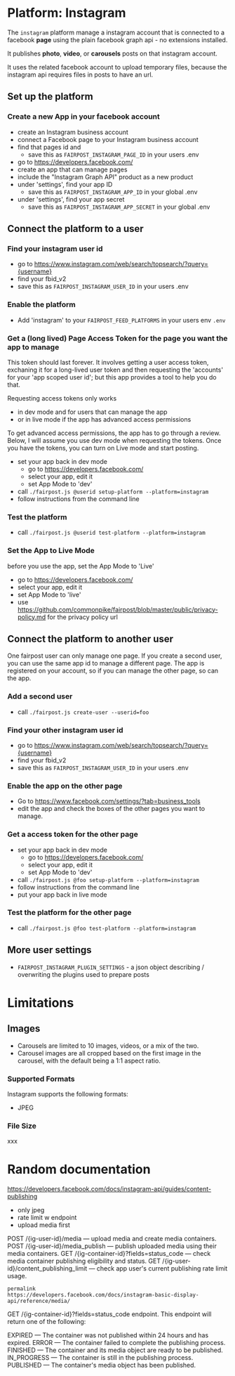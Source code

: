 # Platform: Instagram

The `instagram` platform manage a instagram account 
that is connected to a facebook **page**
using the plain facebook graph api - no extensions installed.

It publishes **photo**, **video**, or 
**carousels** posts on that instagram account.

It uses the related facebook account to
upload temporary files, because the instagram
api requires files in posts to have an url.


## Set up the platform


### Create a new App in your facebook account
 - create an Instagram business account
 - connect a Facebook page to your Instagram business account
 - find that pages id and 
   - save this as `FAIRPOST_INSTAGRAM_PAGE_ID` in your users .env
 - go to https://developers.facebook.com/
 - create an app that can manage pages 
 - include the "Instagram Graph API" product as a new product 
 - under 'settings', find your app ID 
   - save this as `FAIRPOST_INSTAGRAM_APP_ID` in your global .env
 - under 'settings', find your app secret
   - save this as `FAIRPOST_INSTAGRAM_APP_SECRET` in your global .env

## Connect the platform to a user

### Find your instagram user id 
  - go to https://www.instagram.com/web/search/topsearch/?query={username}
  - find your fbid_v2 
  - save this as `FAIRPOST_INSTAGRAM_USER_ID` in your users .env

### Enable the platform
 - Add 'instagram' to your `FAIRPOST_FEED_PLATFORMS` in your users env `.env`

### Get a (long lived) Page Access Token for the page you want the app to manage

This token should last forever. It involves getting a user access token,
exchaning it for  a long-lived user token and 
then requesting the 'accounts' for your 'app scoped user id'; 
but this app provides a tool to help you do that.

Requesting access tokens only works 
 - in dev mode and for users that can manage the app
 - or in live mode if the app has advanced access permissions
 
To get advanced access permissions, the app has to go
through a review. Below, I will assume you use dev
mode when requesting the tokens. Once you have the 
tokens, you can turn on Live mode and start posting.


- set your app back in dev mode 
  - go to https://developers.facebook.com/
  - select your app, edit it 
  - set App Mode to 'dev'
- call `./fairpost.js @userid setup-platform --platform=instagram`
- follow instructions from the command line

### Test the  platform
 - call `./fairpost.js @userid test-platform --platform=instagram`

### Set the App to Live Mode
before you use the app, set the App Mode to 'Live'
  - go to https://developers.facebook.com/
  - select your app, edit it 
  - set App Mode to 'live'
  - use https://github.com/commonpike/fairpost/blob/master/public/privacy-policy.md for the privacy policy url

## Connect the platform to another user

One fairpost user can only manage one page. If you create a second user, you can use the same app id to manage a different page. The app is registered on your account, so if you can manage the other page, so can the app. 

### Add a second user 
- call `./fairpost.js create-user --userid=foo` 

### Find your other instagram user id 
  - go to https://www.instagram.com/web/search/topsearch/?query={username}
  - find your fbid_v2 
  - save this as `FAIRPOST_INSTAGRAM_USER_ID` in your users .env

### Enable the app on the other page 
- Go to https://www.facebook.com/settings/?tab=business_tools
- edit the app and check the boxes of the other pages you want to manage.

### Get a access token for the other page

- set your app back in dev mode 
  - go to https://developers.facebook.com/
  - select your app, edit it 
  - set App Mode to 'dev'
- call `./fairpost.js @foo setup-platform --platform=instagram`
- follow instructions from the command line
- put your app back in live mode 

### Test the platform for the other page
 - call `./fairpost.js @foo test-platform --platform=instagram`

## More user settings 

 - `FAIRPOST_INSTAGRAM_PLUGIN_SETTINGS` - a json object describing / overwriting the plugins used to prepare posts

# Limitations 

## Images 

- Carousels are limited to 10 images, videos, or a mix of the two.
- Carousel images are all cropped based on the first image in the carousel, with the default being a 1:1 aspect ratio.


### Supported Formats
Instagram supports the following formats:
 - JPEG

### File Size

xxx

# Random documentation

https://developers.facebook.com/docs/instagram-api/guides/content-publishing

- only jpeg
- rate limit w endpoint
- upload media first

POST /{ig-user-id}/media — upload media and create media containers.
POST /{ig-user-id}/media_publish — publish uploaded media using their media containers.
GET /{ig-container-id}?fields=status_code — check media container publishing eligibility and status.
GET /{ig-user-id}/content_publishing_limit — check app user's current publishing rate limit usage.

~~~
permalink 
https://developers.facebook.com/docs/instagram-basic-display-api/reference/media/
~~~
GET /{ig-container-id}?fields=status_code endpoint. This endpoint will return one of the following:

EXPIRED — The container was not published within 24 hours and has expired.
ERROR — The container failed to complete the publishing process.
FINISHED — The container and its media object are ready to be published.
IN_PROGRESS — The container is still in the publishing process.
PUBLISHED — The container's media object has been published.
